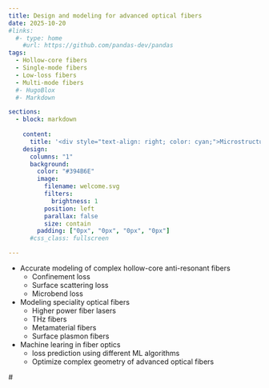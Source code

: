 ```yaml
---
title: Design and modeling for advanced optical fibers
date: 2025-10-20
#links:
  #- type: home
    #url: https://github.com/pandas-dev/pandas
tags:
  - Hollow-core fibers
  - Single-mode fibers
  - Low-loss fibers
  - Multi-mode fibers
  #- HugoBlox
  #- Markdown

sections:
  - block: markdown
    
    content:
      title: '<div style="text-align: right; color: cyan;">Microstructure Optical Fiber Lab</div>'
    design:
      columns: "1"
      background:
        color: "#394B6E"
        image:
          filename: welcome.svg
          filters:
            brightness: 1
          position: left
          parallax: false
          size: contain
        padding: ["0px", "0px", "0px", "0px"]
      #css_class: fullscreen

---
```


- Accurate modeling of complex hollow-core anti-resonant fibers
  - Confinement loss
  - Surface scattering loss
  - Microbend loss
- Modeling speciality optical fibers
  - Higher power fiber lasers
  - THz fibers
  - Metamaterial fibers
  - Surface plasmon fibers
- Machine learing in fiber optics
  - loss prediction using different ML algorithms
  - Optimize complex geometry of advanced optical fibers

#<!--more-->

